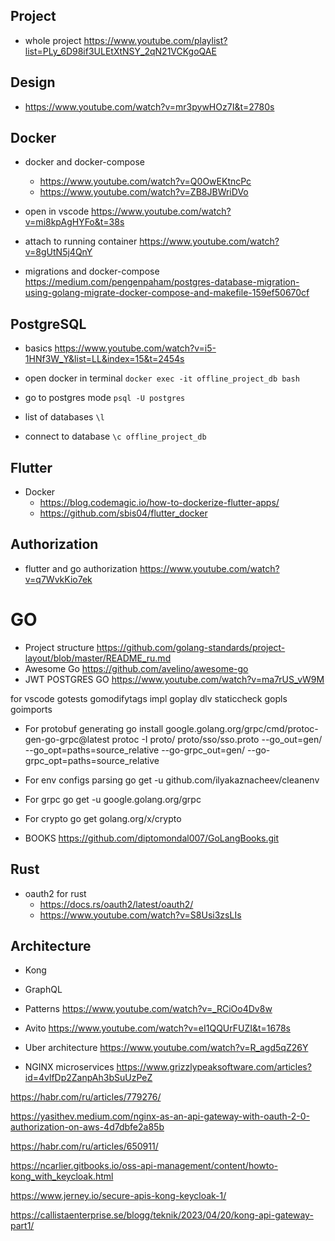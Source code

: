 ## Project

* whole project <https://www.youtube.com/playlist?list=PLy_6D98if3ULEtXtNSY_2qN21VCKgoQAE>

## Design

* <https://www.youtube.com/watch?v=mr3pywHOz7I&t=2780s>

## Docker

* docker and docker-compose
  * <https://www.youtube.com/watch?v=Q0OwEKtncPc>
  * <https://www.youtube.com/watch?v=ZB8JBWriDVo>
* open in vscode <https://www.youtube.com/watch?v=mi8kpAgHYFo&t=38s>
* attach to running container <https://www.youtube.com/watch?v=8gUtN5j4QnY>

* migrations and docker-compose <https://medium.com/pengenpaham/postgres-database-migration-using-golang-migrate-docker-compose-and-makefile-159ef50670cf>

## PostgreSQL

* basics <https://www.youtube.com/watch?v=i5-1HNf3W_Y&list=LL&index=15&t=2454s>

* open docker in terminal
```docker exec -it offline_project_db bash```

* go to postgres mode
```psql -U postgres```

* list of databases
```\l```

* connect to database
```\c offline_project_db```

## Flutter

* Docker
  * <https://blog.codemagic.io/how-to-dockerize-flutter-apps/>
  * <https://github.com/sbis04/flutter_docker>

## Authorization

* flutter and go authorization <https://www.youtube.com/watch?v=q7WvkKio7ek>

# GO

* Project structure <https://github.com/golang-standards/project-layout/blob/master/README_ru.md>
* Awesome Go <https://github.com/avelino/awesome-go>
* JWT POSTGRES GO <https://www.youtube.com/watch?v=ma7rUS_vW9M>

for vscode
  gotests
  gomodifytags
  impl
  goplay
  dlv
  staticcheck
  gopls
  goimports

* For protobuf generating
go install google.golang.org/grpc/cmd/protoc-gen-go-grpc@latest
protoc -I proto/ proto/sso/sso.proto --go_out=gen/ --go_opt=paths=source_relative --go-grpc_out=gen/ --go-grpc_opt=paths=source_relative

* For env configs parsing
go get -u github.com/ilyakaznacheev/cleanenv

* For grpc
go get -u google.golang.org/grpc

* For crypto
go get golang.org/x/crypto

* BOOKS
<https://github.com/diptomondal007/GoLangBooks.git>

## Rust

* oauth2 for rust
  * <https://docs.rs/oauth2/latest/oauth2/>
  * <https://www.youtube.com/watch?v=S8Usi3zsLIs>

## Architecture

* Kong
* GraphQL

* Patterns
<https://www.youtube.com/watch?v=_RCiOo4Dv8w>

* Avito
<https://www.youtube.com/watch?v=eI1QQUrFUZI&t=1678s>

* Uber architecture
<https://www.youtube.com/watch?v=R_agd5qZ26Y>

* NGINX microservices
<https://www.grizzlypeaksoftware.com/articles?id=4vlfDp2ZanpAh3bSuUzPeZ>

<https://habr.com/ru/articles/779276/>

<https://yasithev.medium.com/nginx-as-an-api-gateway-with-oauth-2-0-authorization-on-aws-4d7dbfe2a85b>

<https://habr.com/ru/articles/650911/>

<https://ncarlier.gitbooks.io/oss-api-management/content/howto-kong_with_keycloak.html>

<https://www.jerney.io/secure-apis-kong-keycloak-1/>

<https://callistaenterprise.se/blogg/teknik/2023/04/20/kong-api-gateway-part1/>
